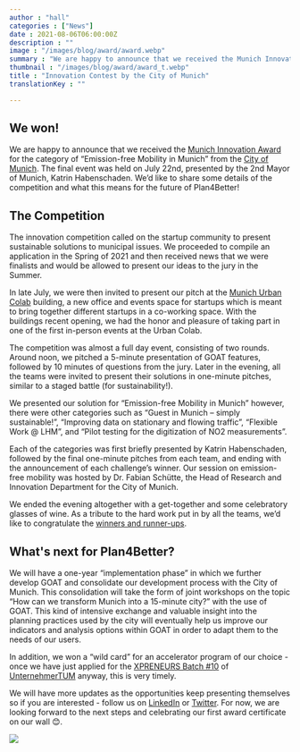 ```yaml
---
author : "hall"
categories : ["News"]
date : 2021-08-06T06:00:00Z
description : ""
image : "/images/blog/award/award.webp"
summary : "We are happy to announce that we received the Munich Innovation Award for the category of “Emission-free Mobility in Munich” from the City of Munich."
thumbnail : "/images/blog/award/award_t.webp"
title : "Innovation Contest by the City of Munich"
translationKey : ""

---
```

## We won!

We are happy to announce that we received the [Munich Innovation Award](https://muenchen.digital/blog/innovationspreis-2021/) for the category of “Emission-free Mobility in Munich” from the [City of Munich](https://www.muenchen.de/rathaus/wirtschaft/tech/digitalisierung-plattformen/Innovationswettbewerb.html). The final event was held on July 22nd, presented by the 2nd Mayor of Munich, Katrin Habenschaden. We’d like to share some details of the competition and what this means for the future of Plan4Better!

## The Competition

The innovation competition called on the startup community to present sustainable solutions to municipal issues. We proceeded to compile an application in the Spring of 2021 and then received news that we were finalists and would be allowed to present our ideas to the jury in the Summer.

In late July, we were then invited to present our pitch at the [Munich Urban Colab](https://www.munich-urban-colab.de/) building, a new office and events space for startups which is meant to bring together different startups in a co-working space. With the buildings recent opening, we had the honor and pleasure of taking part in one of the first in-person events at the Urban Colab.

The competition was almost a full day event, consisting of two rounds. Around noon, we pitched a 5-minute presentation of GOAT features, followed by 10 minutes of questions from the jury. Later in the evening, all the teams were invited to present their solutions in one-minute pitches, similar to a staged battle (for sustainability!).

We presented our solution for “Emission-free Mobility in Munich” however, there were other categories such as “Guest in Munich – simply sustainable!”, “Improving data on stationary and flowing traffic”, “Flexible Work @ LHM”, and “Pilot testing for the digitization of NO2 measurements”.

Each of the categories was first briefly presented by Katrin Habenschaden, followed by the final one-minute pitches from each team, and ending with the announcement of each challenge’s winner. Our session on emission-free mobility was hosted by Dr. Fabian Schütte, the Head of Research and Innovation Department for the City of Munich.

We ended the evening altogether with a get-together and some celebratory glasses of wine. As a tribute to the hard work put in by all the teams, we’d like to congratulate the [winners and runner-ups](https://www.munich-startup.de/74796/innovationspreis-2021-gewinner/).

## What's next for Plan4Better?

We will have a one-year “implementation phase” in which we further develop GOAT and consolidate our development process with the City of Munich. This consolidation will take the form of joint workshops on the topic “How can we transform Munich into a 15-minute city?” with the use of GOAT. This kind of intensive exchange and valuable insight into the planning practices used by the city will eventually help us improve our indicators and analysis options within GOAT in order to adapt them to the needs of our users.

In addition, we won a “wild card” for an accelerator program of our choice - once we have just applied for the [XPRENEURS Batch #10](https://www.unternehmertum.de/en/services/xpreneurs) of [UnternehmerTUM](https://www.unternehmertum.de/en/) anyway, this is very timely.

We will have more updates as the opportunities keep presenting themselves so if you are interested - follow us on [LinkedIn](https://www.linkedin.com/company/plan4better/) or [Twitter](https://twitter.com/plan4better). For now, we are looking forward to the next steps and celebrating our first award certificate on our wall 😊.

![](/images/blog/award/certif.webp)